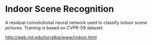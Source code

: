 # Indoor Scene Recognition

A residual convolutional neural network used to classify indoor scene pictures. Training is based on CVPR-09 dataset:

http://web.mit.edu/torralba/www/indoor.html